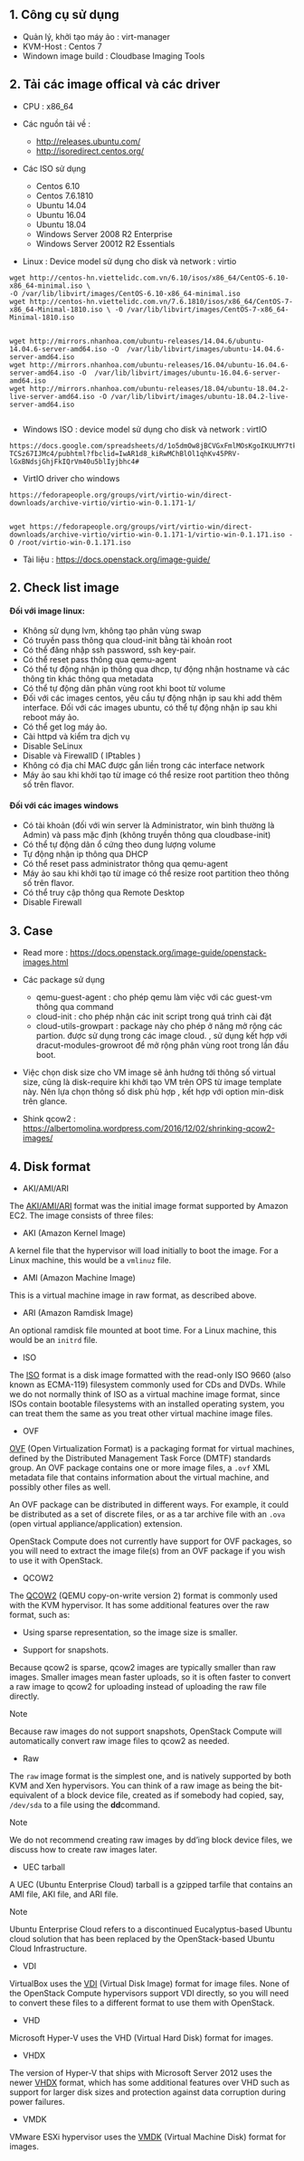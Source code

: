 

## 1. Công cụ sử dụng

- Quản lý, khởi tạo máy ảo : virt-manager
- KVM-Host : Centos 7 
- Windown image build :  Cloudbase Imaging Tools

## 2. Tải các image offical và các driver

- CPU : x86_64 

- Các nguồn tải về :
    - http://releases.ubuntu.com/
    - http://isoredirect.centos.org/


- Các ISO sử dụng
    - Centos 6.10
    - Centos 7.6.1810
    - Ubuntu 14.04
    - Ubuntu 16.04
    - Ubuntu 18.04
    - Windows Server 2008 R2 Enterprise
    - Windows Server 20012 R2 Essentials	


- Linux : Device model sử dụng cho disk và network : virtio

```
wget http://centos-hn.viettelidc.com.vn/6.10/isos/x86_64/CentOS-6.10-x86_64-minimal.iso \
-O /var/lib/libvirt/images/CentOS-6.10-x86_64-minimal.iso
wget http://centos-hn.viettelidc.com.vn/7.6.1810/isos/x86_64/CentOS-7-x86_64-Minimal-1810.iso \ -O /var/lib/libvirt/images/CentOS-7-x86_64-Minimal-1810.iso


wget http://mirrors.nhanhoa.com/ubuntu-releases/14.04.6/ubuntu-14.04.6-server-amd64.iso -O  /var/lib/libvirt/images/ubuntu-14.04.6-server-amd64.iso
wget http://mirrors.nhanhoa.com/ubuntu-releases/16.04/ubuntu-16.04.6-server-amd64.iso -O  /var/lib/libvirt/images/ubuntu-16.04.6-server-amd64.iso
wget http://mirrors.nhanhoa.com/ubuntu-releases/18.04/ubuntu-18.04.2-live-server-amd64.iso -O /var/lib/libvirt/images/ubuntu-18.04.2-live-server-amd64.iso


```


- Windows ISO : device model sử dụng cho disk và network : virtIO
```
https://docs.google.com/spreadsheets/d/1o5dmOw8jBCVGxFmlMOsKgoIKULMY7tk-TCSz67IJMc4/pubhtml?fbclid=IwAR1d8_kiRwMChBlOl1qhKv45PRV-lGxBNdsjGhjFkIQrVm40u5blIyjbhc4#
```



- VirtIO driver cho windows
```
https://fedorapeople.org/groups/virt/virtio-win/direct-downloads/archive-virtio/virtio-win-0.1.171-1/


wget https://fedorapeople.org/groups/virt/virtio-win/direct-downloads/archive-virtio/virtio-win-0.1.171-1/virtio-win-0.1.171.iso -O /root/virtio-win-0.1.171.iso 

```

- Tài liệu : https://docs.openstack.org/image-guide/

## 2. Check list image

####  Đối với image linux:

+ Không sử dụng lvm, không tạo phân vùng swap
+ Có truyền pass thông qua cloud-init bằng tài khoản root
+ Có thể đăng nhập ssh password, ssh key-pair. 
+ Có thể reset pass thông qua qemu-agent
+ Có thể tự động nhận ip thông qua dhcp, tự động nhận hostname và các thông tin khác thông qua metadata
+ Có thể tự động dãn phân vùng root khi boot từ volume
+ Đối với các images centos, yêu cầu tự động nhận ip sau khi add thêm interface. Đối với các images ubuntu, có thể tự động nhận ip sau khi reboot máy ảo.
+ Có thể get log máy ảo. 
+ Cài httpd và kiểm tra dịch vụ
+ Disable SeLinux
+ Disable và FirewallD ( IPtables )
+ Không có địa chỉ MAC được gắn liền trong các interface network
+ Máy ảo sau khi khởi tạo từ image có thể resize root partition theo thông số trên flavor. 

#### Đối với các images windows

+ Có tài khoản (đối với win server là Administrator, win bình thường là Admin) và pass mặc định (không truyền thông qua cloudbase-init)
+ Có thể tự động dãn ổ cứng theo dung lượng volume
+ Tự động nhận ip thông qua DHCP 
+ Có thể reset pass administrator thông qua qemu-agent
+ Máy ảo sau khi khởi tạo từ image có thể resize root partition theo thông số trên flavor. 
+ Có thể truy cập thông qua Remote Desktop
+ Disable Firewall

## 3. Case 

- Read more : https://docs.openstack.org/image-guide/openstack-images.html


- Các package sử dụng
    - qemu-guest-agent : cho phép qemu làm việc với các guest-vm thông qua command
    - cloud-init : cho phép nhận các init script trong quá trình cài đặt 
    - cloud-utils-growpart : package này cho phép ở năng mở rộng các partion. được sử dụng trong các image cloud. , sử dụng kết hợp với dracut-modules-growroot để mở rộng phân vùng root trong lần đầu boot. 


- Việc chọn disk size cho VM image  sẽ ảnh hướng tới thông số virtual size, cũng là disk-require khi khởi tạo VM trên OPS từ image template này. Nên lựa chọn thông số disk phù hợp , kết hợp với option min-disk trên glance. 


- Shink qcow2 : https://albertomolina.wordpress.com/2016/12/02/shrinking-qcow2-images/

## 4. Disk format

- AKI/AMI/ARI

The  [AKI/AMI/ARI](http://docs.aws.amazon.com/AWSEC2/latest/UserGuide/AMIs.html)  format was the initial image format supported by Amazon EC2. The image consists of three files:

- AKI (Amazon Kernel Image)

A kernel file that the hypervisor will load initially to boot the image. For a Linux machine, this would be a  `vmlinuz`  file.

- AMI (Amazon Machine Image)

This is a virtual machine image in raw format, as described above.

- ARI (Amazon Ramdisk Image)

An optional ramdisk file mounted at boot time. For a Linux machine, this would be an  `initrd`  file.

- ISO

The  [ISO](http://www.ecma-international.org/publications/standards/Ecma-119.htm)  format is a disk image formatted with the read-only ISO 9660 (also known as ECMA-119) filesystem commonly used for CDs and DVDs. While we do not normally think of ISO as a virtual machine image format, since ISOs contain bootable filesystems with an installed operating system, you can treat them the same as you treat other virtual machine image files.

- OVF

[OVF](http://dmtf.org/sites/default/files/OVF_Overview_Document_2010.pdf)  (Open Virtualization Format) is a packaging format for virtual machines, defined by the Distributed Management Task Force (DMTF) standards group. An OVF package contains one or more image files, a  `.ovf`  XML metadata file that contains information about the virtual machine, and possibly other files as well.

An OVF package can be distributed in different ways. For example, it could be distributed as a set of discrete files, or as a tar archive file with an  `.ova`  (open virtual appliance/application) extension.

OpenStack Compute does not currently have support for OVF packages, so you will need to extract the image file(s) from an OVF package if you wish to use it with OpenStack.

- QCOW2

The  [QCOW2](http://en.wikibooks.org/wiki/QEMU/Images)  (QEMU copy-on-write version 2) format is commonly used with the KVM hypervisor. It has some additional features over the raw format, such as:

-   Using sparse representation, so the image size is smaller.
    
-   Support for snapshots.
    

Because qcow2 is sparse, qcow2 images are typically smaller than raw images. Smaller images mean faster uploads, so it is often faster to convert a raw image to qcow2 for uploading instead of uploading the raw file directly.

Note

Because raw images do not support snapshots, OpenStack Compute will automatically convert raw image files to qcow2 as needed.

- Raw

The  `raw`  image format is the simplest one, and is natively supported by both KVM and Xen hypervisors. You can think of a raw image as being the bit-equivalent of a block device file, created as if somebody had copied, say,  `/dev/sda`  to a file using the  **dd**command.

Note

We do not recommend creating raw images by dd’ing block device files, we discuss how to create raw images later.

- UEC tarball

A UEC (Ubuntu Enterprise Cloud) tarball is a gzipped tarfile that contains an AMI file, AKI file, and ARI file.

Note

Ubuntu Enterprise Cloud refers to a discontinued Eucalyptus-based Ubuntu cloud solution that has been replaced by the OpenStack-based Ubuntu Cloud Infrastructure.

- VDI

VirtualBox uses the  [VDI](https://forums.virtualbox.org/viewtopic.php?t=8046)  (Virtual Disk Image) format for image files. None of the OpenStack Compute hypervisors support VDI directly, so you will need to convert these files to a different format to use them with OpenStack.

- VHD

Microsoft Hyper-V uses the VHD (Virtual Hard Disk) format for images.

- VHDX

The version of Hyper-V that ships with Microsoft Server 2012 uses the newer  [VHDX](http://technet.microsoft.com/en-us/library/hh831446.aspx)  format, which has some additional features over VHD such as support for larger disk sizes and protection against data corruption during power failures.

- VMDK

VMware ESXi hypervisor uses the  [VMDK](https://developercenter.vmware.com/web/sdk/60/vddk)  (Virtual Machine Disk) format for images.                 